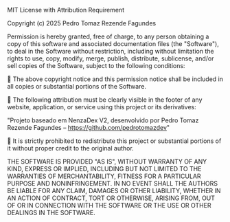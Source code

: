 MIT License with Attribution Requirement

Copyright (c) 2025 Pedro Tomaz Rezende Fagundes

Permission is hereby granted, free of charge, to any person obtaining a copy
of this software and associated documentation files (the "Software"), to deal
in the Software without restriction, including without limitation the rights to
use, copy, modify, merge, publish, distribute, sublicense, and/or sell copies
of the Software, subject to the following conditions:

📌 The above copyright notice and this permission notice shall be included in all
copies or substantial portions of the Software.

📌 The following attribution must be clearly visible in the footer of any website,
application, or service using this project or its derivatives:

"Projeto baseado em NenzaDex V2, desenvolvido por Pedro Tomaz Rezende Fagundes – https://github.com/pedrotomazdev"

🚫 It is strictly prohibited to redistribute this project or substantial portions of it
without proper credit to the original author.

THE SOFTWARE IS PROVIDED "AS IS", WITHOUT WARRANTY OF ANY KIND, EXPRESS OR
IMPLIED, INCLUDING BUT NOT LIMITED TO THE WARRANTIES OF MERCHANTABILITY,
FITNESS FOR A PARTICULAR PURPOSE AND NONINFRINGEMENT.
IN NO EVENT SHALL THE AUTHORS BE LIABLE FOR ANY CLAIM, DAMAGES OR OTHER
LIABILITY, WHETHER IN AN ACTION OF CONTRACT, TORT OR OTHERWISE, ARISING FROM,
OUT OF OR IN CONNECTION WITH THE SOFTWARE OR THE USE OR OTHER DEALINGS IN THE SOFTWARE.
